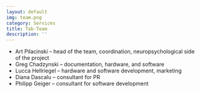 ```yaml
---
layout: default
img: team.png
category: Services
title: Tab-Team
description: ''
---
```


- Art Pilacinski – head of the team, coordination, neuropsychological side of the project
- Greg Chadzynski – documentation, hardware, and software
- Lucca Hellriegel – hardware and software development, marketing
- Diana Dascalu – consultant for PR
- Philipp Geiger – consultant for software development

